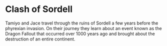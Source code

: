 # Clash of Sordell
Tamiyo and Jace travel through the ruins of Sordell a few years before the phyrexian invasion. On their journey they learn about an event known as the Dragon Fallout that occurred over 1000 years ago and brought about the destruction of an entire continent.